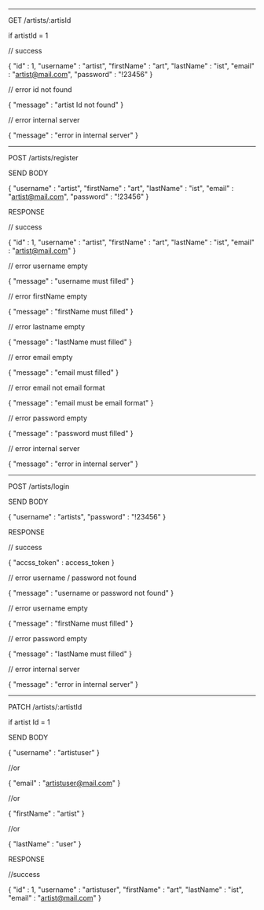 --------------------------------------------------------
GET /artists/:artisId

if artistId = 1

// success

{
    "id" : 1,
    "username" : "artist",
    "firstName" : "art",
    "lastName" : "ist",
    "email" : "artist@mail.com",
    "password" : "!23456"
}


// error id not found

{
    "message" : "artist Id not found"
}

// error internal server

{
    "message" : "error in internal server"
}

--------------------------------------------------------
POST /artists/register

SEND BODY

{
    "username" : "artist",
    "firstName" : "art",
    "lastName" : "ist",
    "email" : "artist@mail.com",
    "password" : "!23456"
}


RESPONSE

// success

{
    "id" : 1,
    "username" : "artist",
    "firstName" : "art",
    "lastName" : "ist",
    "email" : "artist@mail.com"
}

// error username empty

{
    "message" : "username must filled"
}

// error firstName empty

{
    "message" : "firstName must filled"
}

// error lastname empty

{
    "message" : "lastName must filled"
}

// error email empty

{
    "message" : "email must filled"
}

// error email not email format

{
    "message" : "email must be email format"
}

// error password empty

{
    "message" : "password must filled"
}

// error internal server

{
    "message" : "error in internal server"
}


--------------------------------------------------------
POST /artists/login


SEND BODY

{
    "username" : "artists",
    "password" : "!23456"
}


RESPONSE

// success

{
    "accss_token" : access_token
}

// error username / password not found

{
    "message" : "username or password not found"
}

// error username empty

{
    "message" : "firstName must filled"
}

// error password empty

{
    "message" : "lastName must filled"
}

// error internal server

{
    "message" : "error in internal server"
}


--------------------------------------------------------
PATCH /artists/:artistId

if artist Id = 1

SEND BODY

{
    "username" : "artistuser"
}

//or

{
    "email" : "artistuser@mail.com"
}

//or

{
    "firstName" : "artist"
}

//or

{
    "lastName" : "user"
}


RESPONSE

//success

{
    "id" : 1,
    "username" : "artistuser",
    "firstName" : "art",
    "lastName" : "ist",
    "email" : "artist@mail.com"
}